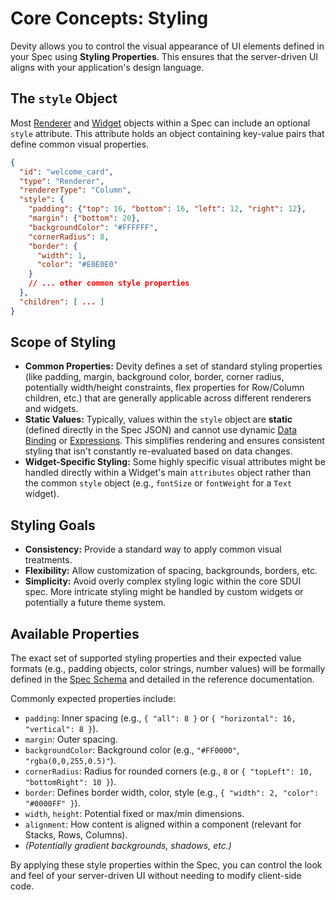 # Core Concepts: Styling

Devity allows you to control the visual appearance of UI elements defined in your Spec using **Styling Properties**. This ensures that the server-driven UI aligns with your application's design language.

## The `style` Object

Most [Renderer](./renderers_layouts.md) and [Widget](./widgets.md) objects within a Spec can include an optional `style` attribute. This attribute holds an object containing key-value pairs that define common visual properties.

```json
{
  "id": "welcome_card",
  "type": "Renderer",
  "rendererType": "Column",
  "style": {
    "padding": {"top": 16, "bottom": 16, "left": 12, "right": 12},
    "margin": {"bottom": 20},
    "backgroundColor": "#FFFFFF",
    "cornerRadius": 8,
    "border": {
      "width": 1,
      "color": "#E0E0E0"
    }
    // ... other common style properties
  },
  "children": [ ... ]
}
```

## Scope of Styling

*   **Common Properties:** Devity defines a set of standard styling properties (like padding, margin, background color, border, corner radius, potentially width/height constraints, flex properties for Row/Column children, etc.) that are generally applicable across different renderers and widgets.
*   **Static Values:** Typically, values within the `style` object are **static** (defined directly in the Spec JSON) and cannot use dynamic [Data Binding](./data_binding.md) or [Expressions](./expressions.md). This simplifies rendering and ensures consistent styling that isn't constantly re-evaluated based on data changes.
*   **Widget-Specific Styling:** Some highly specific visual attributes might be handled directly within a Widget's main `attributes` object rather than the common `style` object (e.g., `fontSize` or `fontWeight` for a `Text` widget).

## Styling Goals

*   **Consistency:** Provide a standard way to apply common visual treatments.
*   **Flexibility:** Allow customization of spacing, backgrounds, borders, etc.
*   **Simplicity:** Avoid overly complex styling logic within the core SDUI spec. More intricate styling might be handled by custom widgets or potentially a future theme system.

## Available Properties

The exact set of supported styling properties and their expected value formats (e.g., padding objects, color strings, number values) will be formally defined in the [Spec Schema](../reference/spec_schema.md) and detailed in the reference documentation.

Commonly expected properties include:

*   `padding`: Inner spacing (e.g., `{ "all": 8 }` or `{ "horizontal": 16, "vertical": 8 }`).
*   `margin`: Outer spacing.
*   `backgroundColor`: Background color (e.g., `"#FF0000"`, `"rgba(0,0,255,0.5)"`).
*   `cornerRadius`: Radius for rounded corners (e.g., `8` or `{ "topLeft": 10, "bottomRight": 10 }`).
*   `border`: Defines border width, color, style (e.g., `{ "width": 2, "color": "#0000FF" }`).
*   `width`, `height`: Potential fixed or max/min dimensions.
*   `alignment`: How content is aligned within a component (relevant for Stacks, Rows, Columns).
*   *(Potentially gradient backgrounds, shadows, etc.)*

By applying these style properties within the Spec, you can control the look and feel of your server-driven UI without needing to modify client-side code. 
